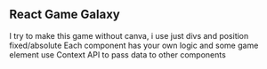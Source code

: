 ## React Game Galaxy

I try to make this game without canva, i use just divs and position fixed/absolute
Each component has your own logic and some game element use Context API to pass data to other components